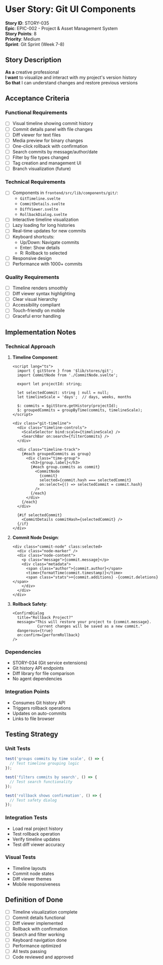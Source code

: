 # User Story: Git UI Components

**Story ID**: STORY-035  
**Epic**: EPIC-002 - Project & Asset Management System  
**Story Points**: 8  
**Priority**: Medium  
**Sprint**: Git Sprint (Week 7-8)  

## Story Description

**As a** creative professional  
**I want** to visualize and interact with my project's version history  
**So that** I can understand changes and restore previous versions  

## Acceptance Criteria

### Functional Requirements
- [ ] Visual timeline showing commit history
- [ ] Commit details panel with file changes
- [ ] Diff viewer for text files
- [ ] Media preview for binary changes
- [ ] One-click rollback with confirmation
- [ ] Search commits by message/author/date
- [ ] Filter by file types changed
- [ ] Tag creation and management UI
- [ ] Branch visualization (future)

### Technical Requirements
- [ ] Components in `frontend/src/lib/components/git/`:
  - `GitTimeline.svelte`
  - `CommitDetails.svelte`
  - `DiffViewer.svelte`
  - `RollbackDialog.svelte`
- [ ] Interactive timeline visualization
- [ ] Lazy loading for long histories
- [ ] Real-time updates for new commits
- [ ] Keyboard shortcuts:
  - Up/Down: Navigate commits
  - Enter: Show details
  - R: Rollback to selected
- [ ] Responsive design
- [ ] Performance with 1000+ commits

### Quality Requirements
- [ ] Timeline renders smoothly
- [ ] Diff viewer syntax highlighting
- [ ] Clear visual hierarchy
- [ ] Accessibility compliant
- [ ] Touch-friendly on mobile
- [ ] Graceful error handling

## Implementation Notes

### Technical Approach
1. **Timeline Component**:
   ```svelte
   <script lang="ts">
     import { gitStore } from '$lib/stores/git';
     import CommitNode from './CommitNode.svelte';
     
     export let projectId: string;
     
     let selectedCommit: string | null = null;
     let timelineScale = 'days';  // days, weeks, months
     
     $: commits = $gitStore.getHistory(projectId);
     $: groupedCommits = groupByTime(commits, timelineScale);
   </script>
   
   <div class="git-timeline">
     <div class="timeline-controls">
       <ScaleSelector bind:scale={timelineScale} />
       <SearchBar on:search={filterCommits} />
     </div>
     
     <div class="timeline-track">
       {#each groupedCommits as group}
         <div class="time-group">
           <h3>{group.label}</h3>
           {#each group.commits as commit}
             <CommitNode 
               {commit} 
               selected={commit.hash === selectedCommit}
               on:select={() => selectedCommit = commit.hash}
             />
           {/each}
         </div>
       {/each}
     </div>
     
     {#if selectedCommit}
       <CommitDetails commitHash={selectedCommit} />
     {/if}
   </div>
   ```

2. **Commit Node Design**:
   ```svelte
   <div class="commit-node" class:selected>
     <div class="node-marker" />
     <div class="node-content">
       <p class="message">{commit.message}</p>
       <div class="metadata">
         <span class="author">{commit.author}</span>
         <time>{formatTime(commit.timestamp)}</time>
         <span class="stats">+{commit.additions} -{commit.deletions}</span>
       </div>
     </div>
   </div>
   ```

3. **Rollback Safety**:
   ```svelte
   <ConfirmDialog
     title="Rollback Project?"
     message="This will restore your project to {commit.message}. 
              Current changes will be saved as a new commit."
     dangerous={true}
     on:confirm={performRollback}
   />
   ```

### Dependencies
- STORY-034 (Git service extensions)
- Git history API endpoints
- Diff library for file comparison
- No agent dependencies

### Integration Points
- Consumes Git history API
- Triggers rollback operations
- Updates on auto-commits
- Links to file browser

## Testing Strategy

### Unit Tests
```javascript
test('groups commits by time scale', () => {
  // Test timeline grouping logic
});

test('filters commits by search', () => {
  // Test search functionality
});

test('rollback shows confirmation', () => {
  // Test safety dialog
});
```

### Integration Tests
- Load real project history
- Test rollback operation
- Verify timeline updates
- Test diff viewer accuracy

### Visual Tests
- Timeline layouts
- Commit node states
- Diff viewer themes
- Mobile responsiveness

## Definition of Done
- [ ] Timeline visualization complete
- [ ] Commit details functional
- [ ] Diff viewer implemented
- [ ] Rollback with confirmation
- [ ] Search and filter working
- [ ] Keyboard navigation done
- [ ] Performance optimized
- [ ] All tests passing
- [ ] Code reviewed and approved